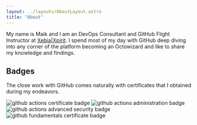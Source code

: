 ```yaml
---
layout: ../layouts/AboutLayout.astro
title: "About"
---
```


My name is Maik and I am an DevOps Consultant and GitHub Flight Instructor at <a href="https://xpirit.com">Xebia|Xpirit</a>. I spend most of my day with GitHub deep diving into any corner of the platform becoming an Octowizard and like to share my knowledge and findings.

## Badges

The close work with GitHub comes naturally with certificates that I obtained during my endeavors.

<div class="grid grid-cols-4 gap-x-1 gap-y-1">
  <img src="/badges/github-actions_medium.png" alt="github actions certificate badge">
  <img src="/badges/github-administration_medium.png" alt="github actions administration badge">
  <img src="/badges/github-advanced-security_medium.png" alt="github actions advanced security badge">
  <img src="/badges/github-foundations-for-non-developers_medium.png" alt="github fundamentals certificate badge">
</div>